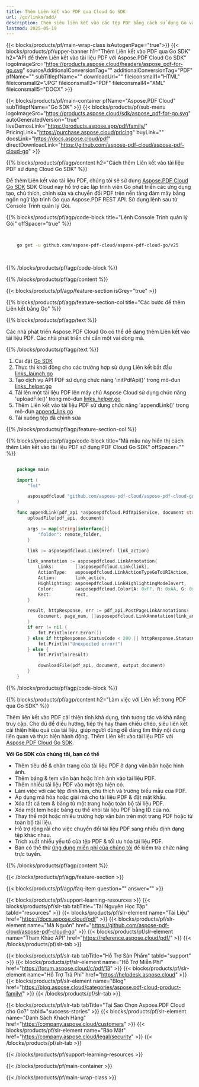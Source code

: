 ```yaml
---
title: Thêm Liên kết vào PDF qua Cloud Go SDK
url: /go/links/add/
description: Chèn siêu liên kết vào các tệp PDF bằng cách sử dụng Go và Aspose.PDF Cloud SDK.
lastmod: 2025-05-19
---
```


{{< blocks/products/pf/main-wrap-class isAutogenPage="true">}}
{{< blocks/products/pf/upper-banner h1="Thêm Liên kết vào PDF qua Go SDK" h2="API để thêm Liên kết vào tài liệu PDF với Aspose.PDF Cloud Go SDK" logoImageSrc="https://products.aspose.cloud/headers/aspose_pdf-for-go.svg" sourceAdditionalConversionTag="" additionalConversionTag="PDF" pfName="" subTitlepfName="" downloadUrl="" fileiconsmall1="HTML" fileiconsmall2="JPG" fileiconsmall3="PDF" fileiconsmall4="XML" fileiconsmall5="DOCX" >}}

{{< blocks/products/pf/main-container pfName="Aspose.PDF Cloud" subTitlepfName="Go SDK" >}}
{{< blocks/products/pf/sub-menu logoImageSrc="https://products.aspose.cloud/sdk/aspose_pdf-for-go.svg"
autoGeneratedVersion="true"
liveDemosLink="https://products.aspose.app/pdf/family/" PricingLink="https://purchase.aspose.cloud/pricing" buyLink="" docsLink="https://docs.aspose.cloud/pdf"  directDownloadLink="https://github.com/aspose-pdf-cloud/aspose-pdf-cloud-go" >}}

{{% blocks/products/pf/agp/content h2="Cách thêm Liên kết vào tài liệu PDF sử dụng Cloud Go SDK" %}}

Để thêm Liên kết vào tài liệu PDF, chúng tôi sẽ sử dụng
[Aspose.PDF Cloud Go SDK](https://products.aspose.cloud/pdf/go/)
SDK Cloud này hỗ trợ các lập trình viên Go phát triển các ứng dụng tạo, chú thích, chỉnh sửa và chuyển đổi PDF trên nền tảng đám mây bằng ngôn ngữ lập trình Go qua Aspose.PDF REST API. Sử dụng lệnh sau từ Console Trình quản lý Gói.

{{% blocks/products/pf/agp/code-block title="Lệnh Console Trình quản lý Gói" offSpacer="true" %}}

```bash

     
    go get -u github.com/aspose-pdf-cloud/aspose-pdf-cloud-go/v25
     
     
```

{{% /blocks/products/pf/agp/code-block %}}

{{% /blocks/products/pf/agp/content %}}

{{< blocks/products/pf/agp/feature-section isGrey="true" >}}

{{% blocks/products/pf/agp/feature-section-col title="Các bước để thêm Liên kết bằng Go" %}}

{{% blocks/products/pf/agp/text %}}

Các nhà phát triển Aspose.PDF Cloud Go có thể dễ dàng thêm Liên kết vào tài liệu PDF. Các nhà phát triển chỉ cần một vài dòng mã.

{{% /blocks/products/pf/agp/text %}}

1. Cài đặt [Go SDK](https://github.com/aspose-pdf-cloud/aspose-pdf-cloud-go)
1. Thực thi khởi động cho các trường hợp sử dụng Liên kết bắt đầu [links_launch.go](https://github.com/aspose-pdf-cloud/aspose-pdf-cloud-go/blob/master/uses_cases/links/links_launch.go)
1. Tạo dịch vụ API PDF sử dụng chức năng 'initPdfApi()' trong mô-đun [links_helper.go](https://github.com/aspose-pdf-cloud/aspose-pdf-cloud-go/blob/master/uses_cases/links/links_helper.go)
1. Tải lên một tài liệu PDF lên máy chủ Aspose Cloud sử dụng chức năng 'uploadFile()' trong mô-đun [links_helper.go](https://github.com/aspose-pdf-cloud/aspose-pdf-cloud-go/blob/master/uses_cases/links/links_helper.go)
1. Thêm Liên kết vào tài liệu PDF sử dụng chức năng 'appendLink()' trong mô-đun [append_link.go](https://github.com/aspose-pdf-cloud/aspose-pdf-cloud-go/blob/master/uses_cases/links/append_link.go)
1. Tải xuống tệp đã chỉnh sửa

{{% /blocks/products/pf/agp/feature-section-col %}}

{{% blocks/products/pf/agp/code-block title="Mã mẫu này hiển thị cách thêm Liên kết vào tài liệu PDF sử dụng PDF Cloud Go SDK" offSpacer="" %}}

```go

    package main

    import (
        "fmt"

        asposepdfcloud "github.com/aspose-pdf-cloud/aspose-pdf-cloud-go/v25"
    )

    func appendLink(pdf_api *asposepdfcloud.PdfApiService, document string, output_document string, page_num int32, link_action string, rect *asposepdfcloud.Rectangle, remote_folder string) {
        uploadFile(pdf_api, document)

        args := map[string]interface{}{
            "folder": remote_folder,
        }

        link := asposepdfcloud.Link{Href: link_action}

        link_annotation := asposepdfcloud.LinkAnnotation{
            Links:        []asposepdfcloud.Link{link},
            ActionType:   asposepdfcloud.LinkActionTypeGoToURIAction,
            Action:       link_action,
            Highlighting: asposepdfcloud.LinkHighlightingModeInvert,
            Color:        &asposepdfcloud.Color{A: 0xFF, R: 0xAA, G: 0x00, B: 0x00},
            Rect:         rect,
        }

        result, httpResponse, err := pdf_api.PostPageLinkAnnotations(
            document, page_num, []asposepdfcloud.LinkAnnotation{link_annotation}, args,
        )
        if err != nil {
            fmt.Println(err.Error())
        } else if httpResponse.StatusCode < 200 || httpResponse.StatusCode > 299 {
            fmt.Println("Unexpected error!")
        } else {
            fmt.Println(result)

            downloadFile(pdf_api, document, output_document)
        }
    }
```

{{% /blocks/products/pf/agp/code-block %}}

{{% blocks/products/pf/agp/content h2="Làm việc với Liên kết trong PDF qua Go SDK" %}}

Thêm liên kết vào PDF cải thiện tính khả dụng, tính tương tác và khả năng truy cập. Cho dù để điều hướng, tiếp thị hay tham chiếu chéo, siêu liên kết cải thiện hiệu quả của tài liệu, giúp người dùng dễ dàng tìm thấy nội dung liên quan và thực hiện hành động.
Thêm Liên kết vào tài liệu PDF với [Aspose.PDF Cloud Go SDK](https://products.aspose.cloud/pdf/go/).

**Với Go SDK của chúng tôi, bạn có thể**

+ Thêm tiêu đề & chân trang của tài liệu PDF ở dạng văn bản hoặc hình ảnh.
+ Thêm bảng & tem văn bản hoặc hình ảnh vào tài liệu PDF.
+ Thêm nhiều tài liệu PDF vào một tệp hiện có.
+ Làm việc với các tệp đính kèm, chú thích và trường biểu mẫu của PDF.
+ Áp dụng mã hóa hoặc giải mã cho tài liệu PDF & đặt mật khẩu.
+ Xóa tất cả tem & bảng từ một trang hoặc toàn bộ tài liệu PDF.
+ Xóa một tem hoặc bảng cụ thể khỏi tài liệu PDF bằng ID của nó.
+ Thay thế một hoặc nhiều trường hợp văn bản trên một trang PDF hoặc từ toàn bộ tài liệu.
+ Hỗ trợ rộng rãi cho việc chuyển đổi tài liệu PDF sang nhiều định dạng tệp khác nhau.
+ Trích xuất nhiều yếu tố của tệp PDF & tối ưu hóa tài liệu PDF.
+ Bạn có thể thử [ứng dụng miễn phí của chúng tôi](https://products.aspose.app/pdf/family) để kiểm tra chức năng trực tuyến.

{{% /blocks/products/pf/agp/content %}}

{{< /blocks/products/pf/agp/feature-section >}}

{{< blocks/products/pf/agp/faq-item question="" answer="" >}}

{{< blocks/products/pf/support-learning-resources >}}
{{< blocks/products/pf/slr-tab tabTitle="Tài Nguyên Học Tập" tabId="resources" >}}
{{< blocks/products/pf/slr-element name="Tài Liệu" href="https://docs.aspose.cloud/pdf" >}}
{{< blocks/products/pf/slr-element name="Mã Nguồn" href="https://github.com/aspose-pdf-cloud/aspose-pdf-cloud-go" >}}
{{< blocks/products/pf/slr-element name="Tham Khảo API" href="https://reference.aspose.cloud/pdf/" >}}
{{< /blocks/products/pf/slr-tab >}}

{{< blocks/products/pf/slr-tab tabTitle="Hỗ Trợ Sản Phẩm" tabId="support" >}}
{{< blocks/products/pf/slr-element name="Hỗ Trợ Miễn Phí" href="https://forum.aspose.cloud/c/pdf/13" >}}
{{< blocks/products/pf/slr-element name="Hỗ Trợ Trả Phí" href="https://helpdesk.aspose.cloud" >}}
{{< blocks/products/pf/slr-element name="Blog" href="https://blog.aspose.cloud/categories/aspose.pdf-cloud-product-family/" >}}
{{< /blocks/products/pf/slr-tab >}}

{{< blocks/products/pf/slr-tab tabTitle="Tại Sao Chọn Aspose.PDF Cloud cho Go?" tabId="success-stories" >}}
{{< blocks/products/pf/slr-element name="Danh Sách Khách Hàng" href="https://company.aspose.cloud/customers" >}}
{{< blocks/products/pf/slr-element name="Bảo Mật" href="https://company.aspose.cloud/legal/security" >}}
{{< /blocks/products/pf/slr-tab >}}

{{< /blocks/products/pf/support-learning-resources >}}

{{< /blocks/products/pf/main-container >}}

{{< /blocks/products/pf/main-wrap-class >}}




